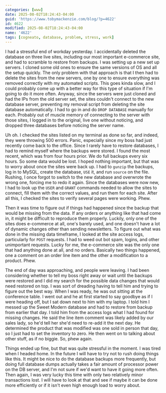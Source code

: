 ```yaml
---
categories: [www]
date: 2025-08-02T18:24:43-04:00
guid: 'https://www.tobymackenzie.com/blog/?p=4622'
id: 4622
modified: 2025-08-02T18:24:43-04:00
name: '4622'
tags: [cogneato, database, problem, stress, work]
---
```


I had a stressful end of workday yesterday.  I accidentally deleted the database on three live sites, including our most important e-commerce site, and had to scramble to restore from backups.<!--more-->  I was setting up a new set up servers.  I cloned some old ones to ensure the same versions of OS and all the setup quickly.  The only problem with that approach is that I then had to delete the sites from the new servers, one by one to ensure everything was removed correctly with my automated scripts.  This goes kinda slow, and I could probably come up with a better way for this type of situation if I'm going to do it more often.  Anyway, since the servers were just cloned and had the IPs from the old server set, the sites couldn't connect to the new database server, preventing my removal script from deleting the site database automatically.  I had to go in and do `DROP DATABASE` manually for each.  Probably out of muscle memory of connecting to the server with those sites, I logged in to the original, live one without noticing, and dropped three databases before noticing the server name.

Uh oh.  I checked the sites listed on my terminal as done so far, and indeed, they were throwing 500 errors.  Panic, especially since my boss had just recently come back to the office.  Since I rarely have to restore databases, I had to remind myself where the backups were stored.  I found the most recent, which was from four hours prior.  We do full backups every six hours.  So some data would be lost.  I hoped nothing important, but that was to worry about once the sites were back up.  I had to `gunzip` the backups, log in to MySQL, create the database, `USE` it, and run `source` on the file.  Rushing, I once forgot to switch to the new database and overwrote the wrong one, forcing me to redo it again.  Since the databases were now new, I had to look up the `USER` and `GRANT` commands needed to allow the sites to connect, fill them with the correct values, and run them for each site.  After all this, I checked the sites to verify several pages were working.  Phew.

Then it was time to figure out if things had happened since the backup that would be missing from the data.  If any orders or anything like that had come in, it might be difficult to reproduce them properly.  Luckily, only one of the sites does e-commerce at all, one's barely used, and one doesn't have a lot of dynamic changes other than sending newsletters.  To figure out what was done in the missing data timeframe, I looked at the site access logs, particularly for `POST` requests.  I had to weed out bot spam, logins, and other unimportant requests.  Lucky for me, the e-commerce site was the only one that had anything done at all, and no orders.  Basically two things happened, one a comment on an order line item and the other a modification to a product.  Phew.

The end of day was approaching, and people were leaving.  I had been considering whether to tell my boss right away or wait until the backups were restored and I did my search for the possible data changes that would need restored on top.  I was sort of dreading having to tell him and trying to figure out the best way.  When I was ready, he was out sitting at the conference table.  I went out and he at first started to say goodbye as if I were heading off, but I sat down next to him with my laptop.  I told him I messed up the Sweet Modern database and had to restore from backup from earlier that day.  I told him from the access logs what I had found for missing changes.  He said the line item comment was likely added by our sales lady, so he'd tell her she'd need to re-add it the next day.  He determined the product that was modified was one sold in person that day, so I just had to set the inventory to zero.  He then went on to talking about other stuff, as if no biggie.  So, phew again.

Things ended up fine, but that was quite stressful in the moment.  I was tired when I headed home.  In the future I will have to try not to rush doing things like this.  It might be nice to do the database backups more frequently, but doing full database dumps actually takes a fair amount of processor power on the DB server, and I'm not sure if we'd want to have it going more often.  Then again, I was very lucky this time with only two relatively minor transactions lost.  I will have to look at that and see if maybe it can be done more efficiently or if it isn't even high enough load to worry about.
